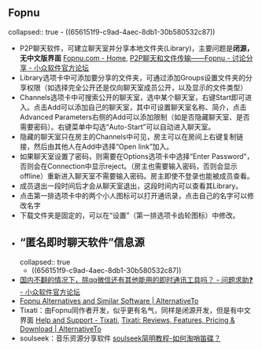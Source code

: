 ## Fopnu
collapsed:: true
	- ((656151f9-c9ad-4aec-8db1-30b580532c87))
- P2P聊天软件，可建立聊天室并分享本地文件夹(Library)，主要问题是**闭源，无中文版界面** [Fopnu.com - Home](https://fopnu.com/), [P2P聊天和文件传输——Fopnu - 讨论分享 - 小众软件官方论坛](https://meta.appinn.net/t/topic/14663)
- Library选项卡中可添加要分享的文件夹，可通过添加Groups设置文件夹的分享权限（如选择完全公开还是仅向聊天室成员公开，以及显示的文件类型）
- Channels选项卡中可搜索公开的聊天室，选中某个聊天室，右键Start即可进入。点击Add可以添加自己的聊天室，其中可设置聊天室名称、简介，点击Advanced Parameters右侧的Add可以添加限制（如是否隐藏聊天室、是否需要密码）。右键菜单中勾选“Auto-Start”可以自动进入聊天室。
- 隐藏的聊天室只在房主的Channels中可见，房主可以在房间上右键复制链接，然后由其他人在Add中选择“Open link”加入。
- 如果聊天室设置了密码，则需要在Options选项卡中选择“Enter Password”，否则会在Connection中显示reject。（房主也需要输入密码，否则会显示offline）重新进入聊天室不需要输入密码。房主即使不登录也能被成员查看。
- 成员退出一段时间后才会从聊天室退出，这段时间内可以查看其Library。
- 点击第一排选项卡中的两个小人图标可以打开通讯录，点击自己的名字可以修改名字
- 下载文件夹是固定的，可以在“设置”（第一排选项卡齿轮图标）中修改。
- ## “匿名即时聊天软件”信息源
  collapsed:: true
	- ((656151f9-c9ad-4aec-8db1-30b580532c87))
- [国内不翻的情况下，除qq微信还有其他能用的即时通讯工具吗？ - 问题求助❓ - 小众软件官方论坛](https://meta.appinn.net/t/topic/6375/30)
- [Fopnu Alternatives and Similar Software | AlternativeTo](https://alternativeto.net/software/fopnu/)
- Tixati：由Fopnu同作者开发，似乎更有名气，同样是闭源开发，但是有中文界面 [Help and Support - Tixati](https://forum.tixati.com/support), [Tixati: Reviews, Features, Pricing & Download | AlternativeTo](https://alternativeto.net/software/tixati/about/)
- soulseek：音乐资源分享软件 [soulseek简明教程-如何淘哨笛碟？](https://www.douban.com/group/topic/55017312/?_i=22633058wfTzso,22634498wfTzso)